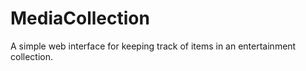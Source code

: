 MediaCollection
===============

A simple web interface for keeping track of items in an entertainment collection.
